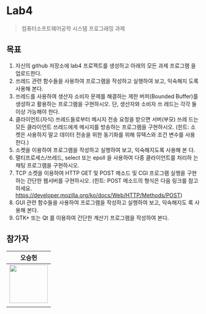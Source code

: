 # Lab4

> 컴퓨터소프트웨어공학 시스템 프로그래밍 과제

## 목표
1. 자신의 github 저장소에 lab4 프로젝트를 생성하고 아래의 모든 과제 프로그램
을 업로드한다.
2. 쓰레드 관련 함수들을 사용하여 프로그램을 작성하고 실행하여 보고, 익숙해지
도록 사용해 본다.
3. 쓰레드를 사용하여 생산자 소비자 문제를 해결하는 제한 버퍼(Bounded
Buffer)를 생성하고 활용하는 프로그램을 구현하시오. 단, 생산자와 소비자 쓰
레드는 각각 둘 이상 가능해야 한다.
4. 클라이언트(자식) 쓰레드들로부터 메시지 전송 요청을 받으면 서버(부모) 쓰레
드는 모든 클라이언트 쓰레드에게 메시지를 방송하는 프로그램을 구현하시오.
(힌트: 소켓은 사용하지 말고 데이터 전송을 위한 동기화를 위해 뮤텍스와 조건
변수를 사용한다.)
5. 소켓을 이용하여 프로그램을 작성하고 실행하여 보고, 익숙해지도록 사용해 본
다.
6. 멀티프로세스/쓰레드, select 또는 epoll 을 사용하여 다중 클라이언트를 처리하
는 채팅 프로그램을 구현하시오.
7. TCP 소켓을 이용하여 HTTP GET 및 POST 메소드 및 CGI 프로그램 실행을
구현하는 간단한 웹서버를 구현하시오.
(힌트: POST 메소드의 형식은 다음 링크를 참고하세요.
https://developer.mozilla.org/ko/docs/Web/HTTP/Methods/POST)
8. GUI 관련 함수들을 사용하여 프로그램을 작성하고 실행하여 보고, 익숙해지도
록 사용해 본다.
9. GTK+ 또는 Qt 를 이용하여 간단한 계산기 프로그램을 작성하여 본다.

## 참가자

|                                                              오승헌                                                               | 
| :------------------------------------------------------------------------------------------------------------------------------: | 
| <a href="https://github.com/tmdgjs0720"> <img src="https://avatars.githubusercontent.com/u/128766596?v=4" width="100px;" alt=""> |
|                                                                                                                                  |
